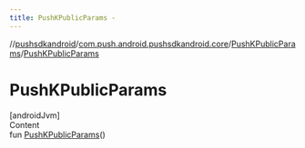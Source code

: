 ```yaml
---
title: PushKPublicParams -
---
```

//[pushsdkandroid](../../index.md)/[com.push.android.pushsdkandroid.core](../index.md)/[PushKPublicParams](index.md)/[PushKPublicParams](-push-k-public-params.md)



# PushKPublicParams  
[androidJvm]  
Content  
fun [PushKPublicParams](-push-k-public-params.md)()  



